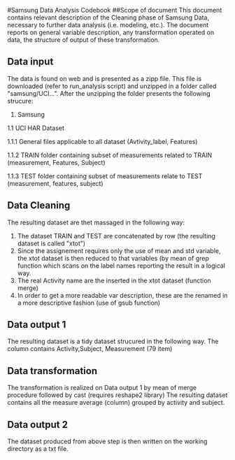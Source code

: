 #Samsung Data Analysis Codebook
##Scope of document
This document contains relevant description of the Cleaning phase of Samsung Data, necessary to further data analysis 
(i.e. modeling, etc.). The document reports on general variable description, any transformation operated on data, 
the structure of output of these transformation.
## Data input
The data is found on web and is presented as a zipp file. This file is downloaded (refer to run_analysis script)  and unzipped in a folder called "samsung/UCI...".
After the unzipping the folder presents the following strucure:

1. Samsung

1.1 UCI HAR Dataset

1.1.1  General files applicable to all dataset (Avtivity_label, Features)

1.1.2 TRAIN folder containing subset of measurements related to TRAIN (measurement, Features, Subject)

1.1.3 TEST folder containing subset of measurements relate to TEST (measurement, features, subject)

## Data Cleaning
The resulting dataset are thet massaged in the following way:
1. The dataset TRAIN and TEST are concatenated by row (the resulting dataset is called "xtot")
2. Since the assignement requires only the use of mean and std variable, the xtot dataset is then reduced to that variables (by mean of grep function which scans on the label names reporting the result in a logical way.
3. The real Activity name are the inserted in the xtot dataset (function merge)
4. In order to get a more readable var description, these are the renamed in a more descriptive fashion (use of gsub function)


## Data output 1
The resulting dataset is a tidy dataset strucured in the following way.
The column contains Activity,Subject, Measurement (79 item)

## Data transformation
The transformation is realized on Data output 1 by mean of merge procedure followed by cast (requires reshape2 library)
The resulting dataset contains all the measure average (column) grouped by activity and subject.

## Data output 2
The dataset produced from above step is then written on the working directory as a txt file.
